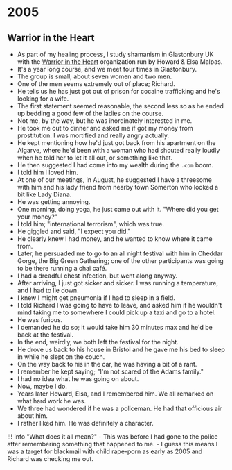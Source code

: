 # 2005

## Warrior in the Heart

- As part of my healing process, I study shamanism in Glastonbury UK with the [Warrior in the Heart](https://www.facebook.com/warriorintheheart/) organization run by Howard & Elsa Malpas.
- It's a year long course, and we meet four times in Glastonbury.
- The group is small; about seven women and two men.
- One of the men seems extremely out of place; Richard.
- He tells us he has just got out of prison for cocaine trafficking and he's looking for a wife.
- The first statement seemed reasonable, the second less so as he ended up bedding a good few of the ladies on the course. 
- Not me, by the way, but he was inordinately interested in me.
- He took me out to dinner and asked me if got my money from prostitution. I was mortified and really angry actually.
- He kept mentioning how he'd just got back from his apartment on the Algarve, where he'd been with a woman who had shouted really loudly when he told her to let it all out, or something like that. 
- He then suggested I had come into my wealth during the `.com` boom.
- I told him I loved him.
- At one of our meetings, in August, he suggested I have a threesome with him and his lady friend from nearby town Somerton who looked a bit like Lady Diana. 
- He was getting annoying.
- One morning, doing yoga, he just came out with it. "Where did you get your money?"
- I told him; "international terrorism", which was true.
- He giggled and said, "I expect you did."
- He clearly knew I had money, and he wanted to know where it came from.
- Later, he persuaded me to go to an all night festival with him in Cheddar Gorge, the Big Green Gathering; one of the other participants was going to be there running a chai café.
- I had a dreadful chest infection, but went along anyway.
- After arriving, I just got sicker and sicker. I was running a temperature, and I had to lie down.
- I knew I might get pneumonia if I had to sleep in a field.
- I told Richard I was going to have to leave, and asked him if he wouldn't mind taking me to somewhere I could pick up a taxi and go to a hotel.
- He was furious.
- I demanded he do so; it would take him 30 minutes max and he'd be back at the festival.
- In the end, weirdly, we both left the festival for the night.
- He drove us back to his house in Bristol and he gave me his bed to sleep in while he slept on the couch.
- On the way back to his in the car, he was having a bit of a rant.
- I remember he kept saying; "I'm not scared of the Adams family."
- I had no idea what he was going on about.
- Now, maybe I do.
- Years later Howard, Elsa, and I remembered him. We all remarked on what hard work he was.
- We three had wondered if he was a policeman. He had that officious air about him.
- I rather liked him. He was definitely a character.

!!! info "What does it all mean?"
    - This was before I had gone to the police after remembering something that happened to me.
    - I guess this means I was a target for blackmail with child rape-porn as early as 2005 and Richard was checking me out.
    